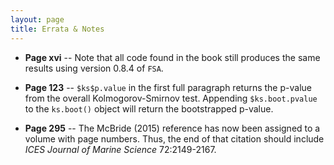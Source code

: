 ```yaml
---
layout: page
title: Errata & Notes
---
```


* **Page xvi** -- Note that all code found in the book still produces the same results using version 0.8.4 of `FSA`.

* **Page 123** -- `$ks$p.value` in the first full paragraph returns the p-value from the overall Kolmogorov-Smirnov test.  Appending `$ks.boot.pvalue` to the `ks.boot()` object will return the bootstrapped p-value.

* **Page 295** -- The McBride (2015) reference has now been assigned to a volume with page numbers.  Thus, the end of that citation should include *ICES Journal of Marine Science* 72:2149-2167.
